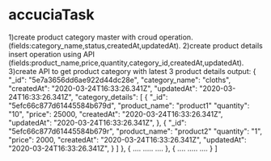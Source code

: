 # accuciaTask
1)create product category master with croud operation.(fields:category_name,status,createdAt,updatedAt).  2)create product details insert operation using API (fields:product_name,price,quantity,category_id,createdAt,updatedAt). 3)create API to get product category with latest 3 product details output: { "_id": "5e7a3656dd6ae922d44dc28e", "category_name": "cloths", "createdAt": "2020-03-24T16:33:26.341Z", "updatedAt": "2020-03-24T16:33:26.341Z", "category_details": [ { "_id": "5efc66c877d61445584b679d", "product_name": "product1" "quantity": "10", "price": 25000, "createdAt": "2020-03-24T16:33:26.341Z", "updatedAt": "2020-03-24T16:33:26.341Z", }, { "_id": "5efc66c877d61445584b679r", "product_name": "product2" "quantity": "1", "price": 2000, "createdAt": "2020-03-24T16:33:26.341Z", "updatedAt": "2020-03-24T16:33:26.341Z", } ] }, { .... ..... .... }, { .... ..... .... } ]
